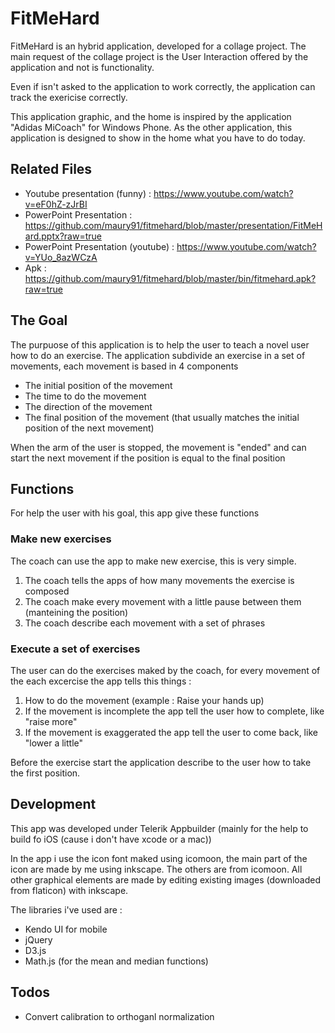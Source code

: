 # FitMeHard

FitMeHard is an hybrid application, developed for a collage project.
The main request of the collage project is the User Interaction offered by the application and not is functionality.

Even if isn't asked to the application to work correctly, the application can track the exericise correctly.

This application graphic, and the home is inspired by the application "Adidas MiCoach" for Windows Phone. As the other application, this application is designed to show in the home what you have to do today.

## Related Files

 - Youtube presentation (funny) : https://www.youtube.com/watch?v=eF0hZ-zJrBI
 - PowerPoint Presentation : https://github.com/maury91/fitmehard/blob/master/presentation/FitMeHard.pptx?raw=true
 - PowerPoint Presentation (youtube) : https://www.youtube.com/watch?v=YUo_8azWCzA
 - Apk : https://github.com/maury91/fitmehard/blob/master/bin/fitmehard.apk?raw=true

## The Goal

The purpuose of this application is to help the user to teach a novel user how to do an exercise.
The application subdivide an exercise in a set of movements, each movement is based in 4 components

  - The initial position of the movement
  - The time to do the movement
  - The direction of the movement
  - The final position of the movement (that usually matches the initial position of the next movement)

When the arm of the user is stopped, the movement is "ended" and can start the next movement if the position is equal to the final position


## Functions

For help the user with his goal, this app give these functions

### Make new exercises

The coach can use the app to make new exercise, this is very simple.

1. The coach tells the apps of how many movements the exercise is composed
2. The coach make every movement with a little pause between them (manteining the position)
3. The coach describe each movement with a set of phrases

### Execute a set of exercises

The user can do the exercises maked by the coach, for every movement of the each excercise the app tells this things :

1. How to do the movement (example : Raise your hands up)
2. If the movement is incomplete the app tell the user how to complete, like "raise more"
3. If the movement is exaggerated the app tell the user to come back, like "lower a little"

Before the exercise start the application describe to the user how to take the first position.

## Development

This app was developed under Telerik Appbuilder (mainly for the help to build fo iOS (cause i don't have xcode or a mac))

In the app i use the icon font maked using icomoon, the main part of the icon are made by me using inkscape. The others are from icomoon.
All other graphical elements are made by editing existing images (downloaded from flaticon) with inkscape.

The libraries i've used are :

- Kendo UI for mobile
- jQuery
- D3.js
- Math.js (for the mean and median functions)

## Todos

 - Convert calibration to orthoganl normalization
